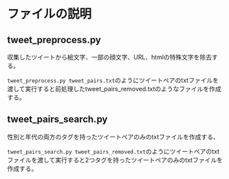 # ファイルの説明

## tweet_preprocess.py

収集したツイートから絵文字、一部の顔文字、URL、htmlの特殊文字を除去する。

`tweet_preprocess.py tweet_pairs.txt`のようにツイートペアのtxtファイルを渡して実行すると前処理したtweet_pairs_removed.txtのようなファイルを作成する。

## tweet_pairs_search.py

性別と年代の両方のタグを持ったツイートペアのみのtxtファイルを作成する、

`tweet_pairs_search.py tweet_pairs_removed.txt`のようにツイートペアのtxtファイルを渡して実行すると2つタグを持ったツイートペアのみのtxtファイルを作成する。
